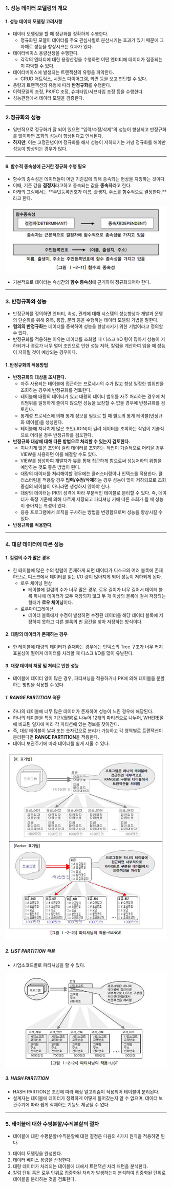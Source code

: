 ### 1. 성능 데이터 모델링의 개요

#### 1. 성능 데이터 모델링 고려사항

- 데이터 모델링을 할 때 정규화를 정확하게 수행한다.
  - 정규화된 모델이 데이터를 주요 관심사별로 분산시키는 효과가 있기 때문에 그 자체로 성능을 향상시크는 효과가 있다.
- 데이터베이스 용량산정을 수행한다.
  - 각각의 엔터티에 대한 용량산정을 수행하면 어떤 엔터티에 데이터가 집중되는지 파악할 수 있다.
- 데이터베이스에 발생되는 트랜잭션의 유형을 파악한다.
  - CRUD 매트릭스, 시퀀스 다이어그램, 화면 등을 보고 판단할 수 있다.
- 용량과 트랜잭션의 유형에 따라 **반정규화**를 수행한다.
- 이력모델의 조정, PK/FC 조정, 슈퍼타입/서브타입 조정 등을 수행한다.
- 성능관점에서 데이터 모델을 검증한다.

---

### 2.정규화와 성능

- 일반적으로 정규화가 잘 되어 있으면 "입력/수정/삭제"의 성능이 향상되고 반정규화를 많이하면 조회의 성능이 향상된다고 인식된다.
- **하지만**, 이는 고정관념이며 정규화를 해서 성능이 저하되기는 커녕 정규화를 해야만 성능이 향상되는 경우가 많다.

---

#### 6. 함수적 종속성에 근거한 정규화 수행 필요

- 함수의 종속성은 데이터들이 어떤 기준값에 의해 종속되는 현상을 지칭하는 것이다.
- 이때, 기준 값을 **결정자**라고하고 종속되는 값을 **종속자**라고 한다.
- 아래의 그림에서는 **주민등록번호가 이름, 출생지, 주소를 함수적으로 결정한다.**라고 한다.

![1581685467295](../img/1581685467295.png)

- 기본적으로 데이터는 속성간의 **함수 종속성**에 근거하여 정규화되어야 한다.

---

### 3. 반정규화와 성능

- 반정규화를 정의하면 엔터티, 속성, 관계에 대해 시스템의 성능향상과 개발과 운영의 단순화를 위해 중복, 통합, 분리 등을 수행하는 데이터 모델링 기법을 말한다.
- **협의의 반정규화**는 데이터를 중복하여 성능을 향상시키기 위한 기법이라고 정의할 수 있다.
- 반정규화를 적용하는 이유는 데이터를 조회할 때 디스크 I/O 량이 많아서 성능이 저하되거나 경로가 너무 멀어 조인으로 인한 성능 저하, 칼럼을 계산하여 읽을 때 성능이 저하될 것이 예상되는 경우이다.

#### 1. 반정규화의 적용방법

- **반정규화의 대상을 조사한다.**
  - 자주 사용되는 테이블에 접근하는 프로세시의 수가 많고 항상 일정한 범위만을 조회하는 경우에 반정규화를 검토한다.
  - 테이블에 대량의 데이터가 있고 대량의 데이터 범위를 자주 처리하는 경우에 처리범위를 일정하게 줄이지 않으면 성능을 보장할 수 없을 경우에 반정규화를 검토한다.
  - 통계성 프로세스에 의해 통계 정보를 필요로 할 때 별도의 통계 테이블(반정규화 테이블)을 생성한다.
  - 테이블에 지나치게 많은 조인(JOIN)이 걸려 데이터를 조회하는 작업이 기술적으로 어려울 경우 반정규화를 검토한다.
- **반정규화 대상에 대해 다른 방법으로 처리할 수 있는지 검토한다.**
  - 지나치게 많은 조인이 걸려 데이터를 조회하는 작업이 기술적으로 어려울 경우 VIEW를 사용하면 이를 해결할 수도 있다.
  - VIEW를 생성하여 개발자가 뷰를 통해 접근하게 함으로써 성능저하의 위험을 예방하는 것도 좋은 방법이 된다.
  - 대량의 데이터를 처리해야할 경우에는 클러스터링이나 인덱스를 적용한다. 클러스터링을 적용할 경우 **입력/수정/삭제**하는 경우 성능이 많이 저하되므로 조회중심의 테이블이 아니라면 생성하지 않아야 한다.
  - 대량의 데이터는 PK의 성격에 따라 부분적인 테이블로 분리할 수 있다. 즉, 데이터가 특정 기준에 의해 다르게 저장되고 파티셔닝 키에 따른 조회가 될 때 성능이 좋아지는 특성이 있다.
  - 응용 프로그램에서 로직을 구사하는 방법을 변경함으로써 성능을 향상시킬 수 있다.
- **반정규화를 적용한다.**

---

### 4. 대량 데이터에 따른 성능

#### 1. 컬럼의 수가 많은 경우

- 한 테이블에 많은 수의 칼럼이 존재하게 되면 데이터가 디스크의 여러 블록에 존재하므로, 디스크에서 데이터를 읽는 I/O 량이 많아지게 되어 성능이 저하되게 된다.
  - 로우 체이닝 현상
    - 테이블에 컬럼의 수가 너무 많은 경우, 로우 길이가 너무 길어서 데이터 블록 하나에 데이터가 모두 저장되지 않고 두 개 이상의 블록에 걸쳐 저장되는 형태가 **로우 체이닝**이다.
  - 로우마이그레이션
    - 데이터 블록에서 수정이 발생하면 수정된 데이터를 해당 데이터 블록에 저장하지 못하고 다른 블록의 빈 공간을 찾아 저장하는 방식이다.

#### 2. 대량의 데이터가 존재하는 경우

- 한 테이블에 대량의 데이터가 존재하는 경우에는 인덱스의 Tree 구조가 너무 커져 효율성이 떨어져 데이터를 처리할 때 디스크 I/O를 많이 유발한다.

#### 3. 대량 데이터 저장 및 처리로 인한 성능

- 테이블에 데이터 양이 많은 경우, 파티셔닝을 적용하거나 PK에 의해 테이블을 분할하는 방법을 적용할 수 있다.

##### 1. RANGE PARTITION 적용

- 하나의 테이블에 너무 많은 데이터가 존재하여 성능이 느린 경우에 해당된다.
- 하나의 테이블을 특정 기간(월별)로 나누어 12개의 파티션으로 나누어, WHERE절에 비교된 일자에 따라 각 파티션에 있는 정보를 찾아간다.
- 즉, 대상 테이블이 날짜 또는 숫자값으로 분리가 가능하고 각 영역별로 트랜잭션이 분리된다면 **RANGE PARTITION**을 적용한다.
- 데이터 보관주기에 따라 데이터를 쉽게 지울 수 있다.

![1581692455037](../img/1581692455037.png)

##### 2. LIST PARTITION 적용

- 사업소코드별로 파티셔닝을 할 수 있다.

![1581692481573](../img/1581692481573.png)

##### 3. HASH PARTITION

- HASH PARTION은 조건에 따라 해싱 알고리즘이 적용되어 테이블이 분리된다.
- 설계자는 테이블에 데이터가 정확하게 어떻게 들어갔는지 알 수 없으며, 데이터 보관주기에 따라 쉽게 삭제하는 기능도 제공될 수 없다.

---

### 5. 테이블에 대한 수평분할/수직분할의 절차

- 테이블에 대한 수평분할/수직분할에 대한 결정은 다음의 4가지 원칙을 적용하면 된다.

1. 데이터 모델링을 완성한다.
2. 데이터 베이스 용량을 산정한다.
3. 대량 데이터가 처리되는 테이블에 대해서 트랜잭션 처리 패턴을 분석한다.
4. 칼럼 단위 혹은 로우 단위로 집중화된 처리가 발생하는지 분석하여 집중화된 단위로 테이블을 분리하는 것을 검토한다.